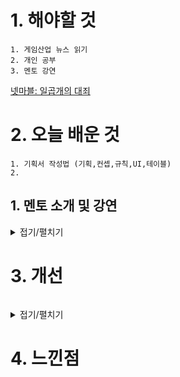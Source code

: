 # 1. 해야할 것
```
1. 게임산업 뉴스 읽기
2. 개인 공부
3. 멘토 강연
```
[넷마블: 일곱개의 대죄](https://www.gamemeca.com/view.php?gid=1743254)




# 2. 오늘 배운 것
```
1. 기획서 작성법 (기획,컨셉,규칙,UI,테이블)
2. 
```

## 1. 멘토 소개 및 강연
<details>
<summary>접기/펼치기</summary>

****
### 1. 기획서 작성법

개요

1. 기획
```
- 컨텐츠가 유저에게 '어떤 경험'을 주고자 한다는 내용
  ex 영웅 등장 이벤트를 통해 유저들이 게임에 안착할 수 있는 포인트 제공
```
2. 컨셉
```
- 컨텐츠의 대략적인 내용
  ex 별도 버튼이 생성되어 활성화할 수 있음
```
3. 규칙
```
- 세부적인 내용
  ex 버튼을 누르면 어떤 결과가 나온다
```
4. UI구성
```
- 컨셉에 따른 버튼 위치와 결과값 도출 방식
  ex 메인화면 어디에 활성화 되는지 표시
```
5. 전체 테이블 구조 정리
```
- 개별 컨텐츠 연결 설정
  ex 컨텐츠 테이블로 정리
    구분/아이콘/UI/ID/설명
```
6. 추가 첨언
```
기획서에는 의도가 보여야한다.
레벨에 의도를 넣은 것을 보여라
```
7. 실습
```

```

****
### 2. 
</details>



# 3. 개선
```

```
<details>
<summary>접기/펼치기</summary>


</details>



# 4. 느낀점
```

```


